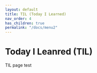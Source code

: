 ```yaml
---
layout: default
title: TIL (Today I Learned)
nav_order: 4
has_children: true
permalink: "/docs/menu2"
---
```


# Today I Leanred (TIL)

TIL page test
